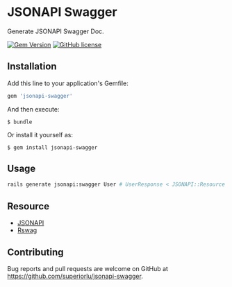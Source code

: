 # JSONAPI Swagger

Generate JSONAPI Swagger Doc.

[![Gem Version](https://img.shields.io/gem/v/jsonapi-swagger.svg)](https://rubygems.org/gems/jsonapi-swagger) [![GitHub license](https://img.shields.io/github/license/superiorlu/jsonapi-swagger.svg)](https://github.com/superiorlu/jsonapi-swagger/blob/master/LICENSE.md)

## Installation

Add this line to your application's Gemfile:

```ruby
gem 'jsonapi-swagger'
```

And then execute:

    $ bundle

Or install it yourself as:

    $ gem install jsonapi-swagger

## Usage

```sh
rails generate jsonapi:swagger User # UserResponse < JSONAPI::Resource
```

## Resource
- [JSONAPI](https://jsonapi.org/)
- [Rswag](https://github.com/domaindrivendev/rswag)

## Contributing

Bug reports and pull requests are welcome on GitHub at https://github.com/superiorlu/jsonapi-swagger.
